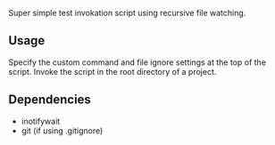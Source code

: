 Super simple test invokation script using recursive file watching.

## Usage
Specify the custom command and file ignore settings at the top of the script.
Invoke the script in the root directory of a project.

## Dependencies
- inotifywait
- git (if using .gitignore)
